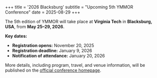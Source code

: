 +++
title = '2026 Blacksburg'
subtitle = "Upcoming 5th YMMOR Conference"
date = 2025-08-29
+++

The 5th edition of YMMOR will take place at **Virginia Tech** in **Blacksburg, USA**, from **May 25–29, 2026**.  

**Key dates:**  
- **Registration opens:** November 20, 2025
- **Registration deadline:** January 9, 2026
- **Notification of attendance:** January 20, 2026

More details, including program, travel, and venue information, will be published on the [official conference homepage](https://seminar.math.vt.edu/ymmor/).  


